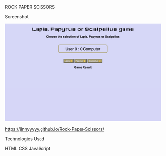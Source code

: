 ROCK PAPER SCISSORS

Screenshot

![home](images/game.jpg)

<Try playing game>

https://jinnyyyyy.github.io/Rock-Paper-Scissors/
 
Technologies Used

HTML
CSS
JavaScript